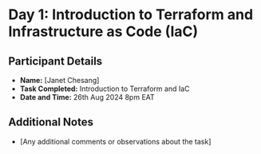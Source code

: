 # Day 1: Introduction to Terraform and Infrastructure as Code (IaC)

## Participant Details
- **Name:** [Janet Chesang]
- **Task Completed:** Introduction to Terraform and IaC
- **Date and Time:** 26th Aug 2024 8pm EAT

## Additional Notes
- [Any additional comments or observations about the task]
